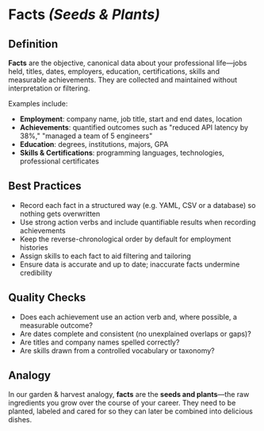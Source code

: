 # Facts *(Seeds & Plants)*

## Definition

**Facts** are the objective, canonical data about your professional life—jobs held, titles, dates, employers, education, certifications,
skills and measurable achievements. They are collected and maintained without interpretation or filtering.

Examples include:

- **Employment**: company name, job title, start and end dates, location
- **Achievements**: quantified outcomes such as "reduced API latency by 38%," "managed a team of 5 engineers"
- **Education**: degrees, institutions, majors, GPA
- **Skills & Certifications**: programming languages, technologies, professional certificates

## Best Practices

- Record each fact in a structured way (e.g. YAML, CSV or a database) so nothing gets overwritten
- Use strong action verbs and include quantifiable results when recording achievements
- Keep the reverse-chronological order by default for employment histories
- Assign skills to each fact to aid filtering and tailoring
- Ensure data is accurate and up to date; inaccurate facts undermine credibility

## Quality Checks

- Does each achievement use an action verb and, where possible, a measurable outcome?
- Are dates complete and consistent (no unexplained overlaps or gaps)?
- Are titles and company names spelled correctly?
- Are skills drawn from a controlled vocabulary or taxonomy?

## Analogy

In our garden & harvest analogy, **facts** are the **seeds and plants**—the raw ingredients you grow over the course of your career.
They need to be planted, labeled and cared for so they can later be combined into delicious dishes.
